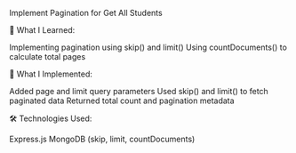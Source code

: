 Implement Pagination for Get All Students

📖 What I Learned:

Implementing pagination using skip() and limit()
Using countDocuments() to calculate total pages

🔨 What I Implemented:

Added page and limit query parameters
Used skip() and limit() to fetch paginated data
Returned total count and pagination metadata

🛠 Technologies Used:

Express.js
MongoDB (skip, limit, countDocuments)
